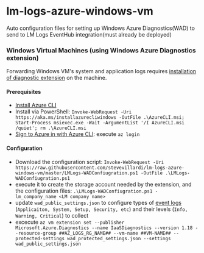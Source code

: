 # lm-logs-azure-windows-vm
 Auto configuration files for setting up Windows Azure Diagnostics(WAD) to send to LM Logs EventHub integration(must already be deployed)

### Windows Virtual Machines (using Windows Azure Diagnostics extension)

Forwarding Windows VM's system and application logs requires [installation of diagnostic extension](https://docs.microsoft.com/en-us/azure/azure-monitor/platform/diagnostics-extension-windows-install) on the machine.

#### Prerequisites

* [Install Azure CLI](https://docs.microsoft.com/en-us/cli/azure/install-azure-cli?view=azure-cli-latest)
* Install via PowerShell:
`Invoke-WebRequest -Uri https://aka.ms/installazurecliwindows -OutFile .\AzureCLI.msi; Start-Process msiexec.exe -Wait -ArgumentList '/I AzureCLI.msi /quiet'; rm .\AzureCLI.msi`
* [Sign to Azure in with Azure CLI](https://docs.microsoft.com/en-us/cli/azure/authenticate-azure-cli?view=azure-cli-latest): execute `az login`

#### Configuration

* Download the configuration script: `Invoke-WebRequest -Uri https://raw.githubusercontent.com/stevevillardi/lm-logs-azure-windows-vm/master/LMLogs-WADConfiugration.ps1 -OutFile .\LMLogs-WADConfiugration.ps1`
* execute it to create the storage account needed by the extension, and the configuration files: `.\LMLogs-WADConfiugration.ps1 -lm_company_name <LM company name>`
* update `wad_public_settings.json` to configure types of [event logs](https://docs.microsoft.com/en-us/azure/azure-monitor/platform/diagnostics-extension-schema-windows#windowseventlog-element) (`Applicaiton, System, Setup, Security, etc`) and their levels (`Info, Warning, Critical`) to collect
* excecute `az vm extension set --publisher Microsoft.Azure.Diagnostics --name IaaSDiagnostics --version 1.18 --resource-group ##AZ_LOGS_RG_NAME## --vm-name ##VM-NAME## --protected-settings wad_protected_settings.json --settings wad_public_settings.json`
